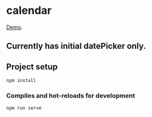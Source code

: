 # calendar

[Demo](http://boring-stew.surge.sh).

## Currently has initial datePicker only.

## Project setup
```
npm install
```

### Compiles and hot-reloads for development
```
npm run serve
```

